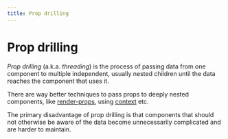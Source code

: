 ```yaml
---
title: Prop drilling
---
```


# Prop drilling

_Prop drilling_ (a.k.a. _threading_) is the process of passing data from one component to multiple independent, usually nested children until the data reaches the component that uses it.

There are way better techniques to pass props to deeply nested components, like [render-props](/Knowledge/React/render-props.md), using [context](/Knowledge/React/hooks/React.useContext.md) etc.

The primary disadvantage of prop drilling is that components that should not otherwise be aware of the data become unnecessarily complicated and are harder to maintain.

